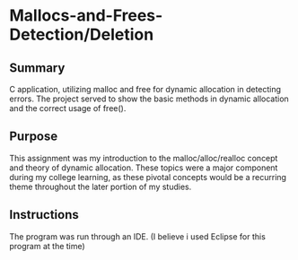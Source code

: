 # Mallocs-and-Frees-Detection/Deletion

## Summary
C application, utilizing malloc and free for dynamic allocation in detecting errors. The project served to show the basic methods in dynamic allocation and the correct usage of free().

## Purpose
This assignment was my introduction to the malloc/alloc/realloc concept and theory of dynamic allocation. These topics were a major component during my college learning, as these pivotal concepts would be a recurring theme throughout the later portion of my studies. 

## Instructions
The program was run through an IDE. (I believe i used Eclipse for this program at the time)
